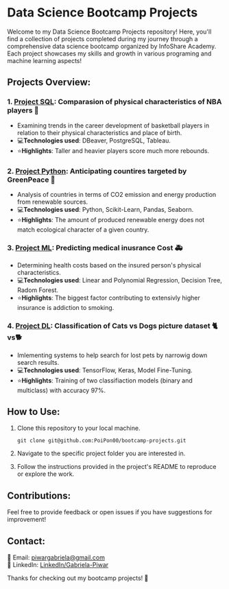 # Data Science Bootcamp Projects

Welcome to my Data Science Bootcamp Projects repository! Here, you'll find a collection of projects completed during my journey through a comprehensive data science bootcamp organized by InfoShare Academy. Each project showcases my skills and growth in various programing and machine learning aspects! 

## Projects Overview:

### 1. [Project SQL](https://github.com/PoiPon00/bootcamp-projects/tree/main/Projekt%20SQL%20NBA): **Comparasion of physical characteristics of NBA players** 🏀

- Examining trends in the career development of basketball players in relation to their physical characteristics and place of birth.
- 💻**Technologies used**: DBeaver, PostgreSQL, Tableau.
- ⭐**Highlights**: Taller and heavier players score much more rebounds. 

### 2. [Project Python](https://github.com/PoiPon00/bootcamp-projects/tree/main/Projekt%20Python%20GreenPeace): **Anticipating countires targeted by GreenPeace** 🌳

- Analysis of countries in terms of CO2 emission and energy production from renewable sources.
- 💻**Technologies used**: Python, Scikit-Learn, Pandas, Seaborn.
- ⭐**Highlights**: The amount of produced renewable energy does not match ecological character of a given country.

### 3. [Project ML](https://github.com/PoiPon00/bootcamp-projects/tree/main/Projekt%20ML%20Medical%20Insurance): **Predicting medical inusrance Cost** 🚑

- Determining health costs based on the insured person's physical characteristics.
- 💻**Technologies used**: Linear and Polynomial Regression, Decision Tree, Radom Forest.
- ⭐**Highlights**: The biggest factor contributing to extensivly higher insurance is addiction to smoking.

### 4. [Project DL](https://github.com/PoiPon00/bootcamp-projects/tree/main/Projekt%20ML%20Medical%20Insurance): **Classification of Cats vs Dogs picture dataset** 🐈vs🐕

- Imlementing systems to help search for lost pets by narrowig down search results. 
- 💻**Technologies used**: TensorFlow, Keras, Model Fine-Tuning.
- ⭐**Highlights**: Training of two classifiaction models (binary and multiclass) with accuracy 97%.

## How to Use:

1. Clone this repository to your local machine.

       git clone git@github.com:PoiPon00/bootcamp-projects.git

2. Navigate to the specific project folder you are interested in.

3. Follow the instructions provided in the project's README to reproduce or explore the work.

## Contributions:

Feel free to provide feedback or open issues if you have suggestions for improvement!

## Contact:

📧 Email: piwargabriela@gmail.com <br>
🔗 LinkedIn: [LinkedIn/Gabriela-Piwar](https://www.linkedin.com/in/gabriela-piwar)

Thanks for checking out my bootcamp projects! 🚀
